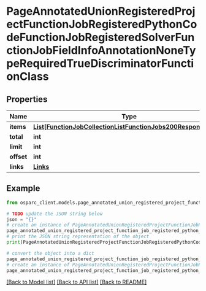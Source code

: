 # PageAnnotatedUnionRegisteredProjectFunctionJobRegisteredPythonCodeFunctionJobRegisteredSolverFunctionJobFieldInfoAnnotationNoneTypeRequiredTrueDiscriminatorFunctionClass


## Properties

Name | Type | Description | Notes
------------ | ------------- | ------------- | -------------
**items** | [**List[FunctionJobCollectionListFunctionJobs200ResponseInner]**](FunctionJobCollectionListFunctionJobs200ResponseInner.md) |  | 
**total** | **int** |  | 
**limit** | **int** |  | 
**offset** | **int** |  | 
**links** | [**Links**](Links.md) |  | 

## Example

```python
from osparc_client.models.page_annotated_union_registered_project_function_job_registered_python_code_function_job_registered_solver_function_job_field_info_annotation_none_type_required_true_discriminator_function_class import PageAnnotatedUnionRegisteredProjectFunctionJobRegisteredPythonCodeFunctionJobRegisteredSolverFunctionJobFieldInfoAnnotationNoneTypeRequiredTrueDiscriminatorFunctionClass

# TODO update the JSON string below
json = "{}"
# create an instance of PageAnnotatedUnionRegisteredProjectFunctionJobRegisteredPythonCodeFunctionJobRegisteredSolverFunctionJobFieldInfoAnnotationNoneTypeRequiredTrueDiscriminatorFunctionClass from a JSON string
page_annotated_union_registered_project_function_job_registered_python_code_function_job_registered_solver_function_job_field_info_annotation_none_type_required_true_discriminator_function_class_instance = PageAnnotatedUnionRegisteredProjectFunctionJobRegisteredPythonCodeFunctionJobRegisteredSolverFunctionJobFieldInfoAnnotationNoneTypeRequiredTrueDiscriminatorFunctionClass.from_json(json)
# print the JSON string representation of the object
print(PageAnnotatedUnionRegisteredProjectFunctionJobRegisteredPythonCodeFunctionJobRegisteredSolverFunctionJobFieldInfoAnnotationNoneTypeRequiredTrueDiscriminatorFunctionClass.to_json())

# convert the object into a dict
page_annotated_union_registered_project_function_job_registered_python_code_function_job_registered_solver_function_job_field_info_annotation_none_type_required_true_discriminator_function_class_dict = page_annotated_union_registered_project_function_job_registered_python_code_function_job_registered_solver_function_job_field_info_annotation_none_type_required_true_discriminator_function_class_instance.to_dict()
# create an instance of PageAnnotatedUnionRegisteredProjectFunctionJobRegisteredPythonCodeFunctionJobRegisteredSolverFunctionJobFieldInfoAnnotationNoneTypeRequiredTrueDiscriminatorFunctionClass from a dict
page_annotated_union_registered_project_function_job_registered_python_code_function_job_registered_solver_function_job_field_info_annotation_none_type_required_true_discriminator_function_class_from_dict = PageAnnotatedUnionRegisteredProjectFunctionJobRegisteredPythonCodeFunctionJobRegisteredSolverFunctionJobFieldInfoAnnotationNoneTypeRequiredTrueDiscriminatorFunctionClass.from_dict(page_annotated_union_registered_project_function_job_registered_python_code_function_job_registered_solver_function_job_field_info_annotation_none_type_required_true_discriminator_function_class_dict)
```
[[Back to Model list]](../README.md#documentation-for-models) [[Back to API list]](../README.md#documentation-for-api-endpoints) [[Back to README]](../README.md)


